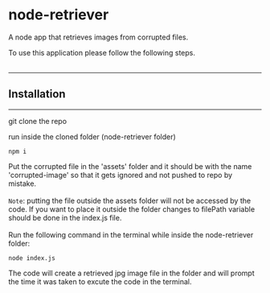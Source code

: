 # node-retriever

A node app that retrieves images from corrupted files.

To use this application please follow the following steps.
<br/>
<br/>

---

## Installation

---

git clone the repo

run inside the cloned folder (node-retriever folder)

```
npm i
```

Put the corrupted file in the 'assets' folder and it should be with the name 'corrupted-image' so that it gets ignored and not pushed to repo by mistake.
<br/>
<br/>
`Note`: putting the file outside the assets folder will not be accessed by the code. If you want to place it outside the folder changes to filePath variable should be done in the index.js file.
<br/>
<br/>
Run the following command in the terminal while inside the node-retriever folder:

```
node index.js
```

The code will create a retrieved jpg image file in the folder and will prompt the time it was taken to excute the code in the terminal.
